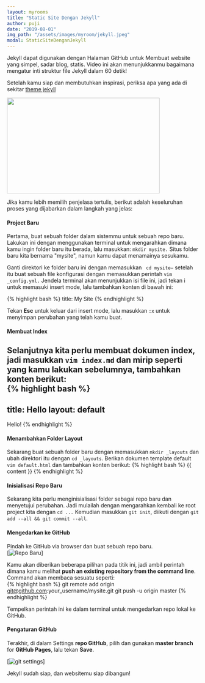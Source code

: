 ```yaml
---
layout: myrooms
title: "Static Site Dengan Jekyll" 
author: puji
date: "2019-08-01"
img_path: "/assets/images/myroom/jekyll.jpeg"
modal: StaticSiteDenganJekyll
---  
```


Jekyll dapat digunakan dengan Halaman GitHub untuk Membuat website yang simpel, sadar blog, statis. Video ini akan menunjukkanmu bagaimana mengatur inti struktur file Jekyll dalam 60 detik!

Setelah kamu siap dan membutuhkan inspirasi, periksa apa yang ada di sekitar [theme jekyll](https://themeforest.net/category/static-site-generators/jekyll "theme Jekyll pada Envato Market.")  

<p><a href="https://webdesign.tutsplus.com/id/tutorials/setting-up-jekyll-for-github-pages-in-60-seconds--cms-27256?wvideo=tay1wevbho">
<img src="https://embedwistia-a.akamaihd.net/deliveries/ab11c87cf0cda4aa20a2510aaa6b14c8b6e6ef6d.jpg?image_play_button_size=2x&amp;image_crop_resized=960x600&amp;image_play_button=1&amp;image_play_button_color=4cc1bee0" width="400" height="250" style="width: 400px; height: 250px;"></a>
</p>  

Jika kamu lebih memilih penjelasa tertulis, berikut adalah keseluruhan proses yang dijabarkan dalam langkah yang jelas:  

#### Project Baru  

Pertama, buat sebuah folder dalam sistemmu untuk sebuah repo baru. Lakukan ini dengan menggunakan terminal untuk mengarahkan dimana kamu ingin folder baru itu berada, lalu masukkan: ```mkdir mysite.``` Situs folder baru kita bernama "mysite", namun kamu dapat menamainya sesukamu.

Ganti direktori ke folder baru ini dengan memasukkan ``` cd mysite–``` setelah itu buat sebuah file konfigurasi dengan memasukkan perintah ```vim _config.yml.``` Jendela terminal akan menunjukkan isi file ini, jadi tekan i untuk memasuki insert mode, lalu tambahkan konten di bawah ini:  

{% highlight bash %}
title: My Site
{% endhighlight %}  

Tekan **Esc** untuk keluar dari insert mode, lalu masukkan ```:x``` untuk menyimpan perubahan yang telah kamu buat.  

#### Membuat Index  

Selanjutnya kita perlu membuat dokumen index, jadi masukkan ```vim index.md``` dan mirip seperti yang kamu lakukan sebelumnya, tambahkan konten berikut:  
{% highlight bash %}
---
title: Hello
layout: default
---
 
Hello!
{% endhighlight %}  

#### Menambahkan Folder Layout  

Sekarang buat sebuah folder baru dengan memasukkan ```mkdir _layouts``` dan ubah direktori itu dengan ```cd _layouts```. Berikan dokumen template default ```vim default.html``` dan tambahkan konten berikut: 
{% highlight bash %}
&#123;&#123; content &#125;&#125; 
{% endhighlight %}  

#### Inisialisasi Repo Baru  

Sekarang kita perlu menginisialisasi folder sebagai repo baru dan menyetujui perubahan. Jadi mulailah dengan mengarahkan kembali ke root project kita dengan ```cd ...``` Kemudian masukkan ```git init```, diikuti dengan ```git add --all && git commit --all```.  

#### Mengedarkan ke GitHub  

Pindah ke GitHub via browser dan buat sebuah repo baru.  
[![Repo Baru](https://cms-assets.tutsplus.com/uploads/users/30/posts/27256/image/new.png)]  

Kamu akan diberikan beberapa pilihan pada titik ini, jadi ambil perintah dimana kamu melihat **push an existing repository from the command line**. Command akan membaca sesuatu seperti:  
{% highlight bash %}
git remote add origin git@github.com:your_username/mysite.git
git push -u origin master
{% endhighlight %}  

Tempelkan perintah ini ke dalam terminal untuk mengedarkan repo lokal ke GitHub.  

#### Pengaturan GitHub  

Terakhir, di dalam Settings **repo GitHub**, pilih dan gunakan **master branch** for **GitHub Pages**, lalu tekan **Save**. 

[![git settings](https://cms-assets.tutsplus.com/uploads/users/30/posts/27256/image/gh-pages.png)]  

Jekyll sudah siap, dan websitemu siap dibangun!





